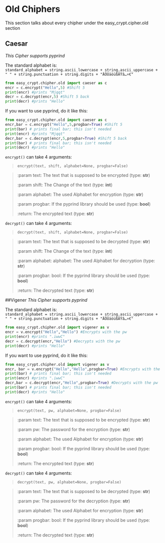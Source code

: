 # Old Chiphers
This section talks about every chipher under the easy_crypt.cipher.old section
## Caesar
*This Cipher supports pyprind*

The standard alphabet is:  
`standard_alphabet = string.ascii_lowercase + string.ascii_uppercase + " " + string.punctuation + string.digits + "ÄÖÜäöüßÃŸâ…¤€"`
```` python
from easy_crypt.chipher.old import caeser as c
encr = c.encrypt("Hello",5) #Shift 5
print(encr) #prints "Mjqqt"
decr = c.decrypt(encr,5) #Shift 5 back
print(decr) #prints "Hello"
````
If you want to use pyprind, do it like this:
```` python
from easy_crypt.chipher.old import caeser as c
encr,bar = c.encrypt("Hello",5,progbar=True) #Shift 5
print(bar) # prints final bar; this isn't needed
print(encr) #prints "Mjqqt"
decr,bar = c.decrypt(encr,5,progbar=True) #Shift 5 back
print(bar) # prints final bar; this isn't needed
print(decr) #prints "Hello"
````
`encrypt()` can take 4 arguments:
> `encrypt(text, shift, alphabet=None, progbar=False)`

>:param text: The text that is supposed to be encrypted (type: **str**)
> 
>:param shift: The Change of the text (type: **int**)
> 
>:param alphabet: The used Alphabet for encryption (type: **str**)
> 
>:param progbar: If the pyprind library should be used (type: **bool**)
> 
>:return: The encrypted text (type: **str**)


`decrypt()` can take 4 arguments:
> `decrypt(text, shift, alphabet=None, progbar=False)`

>:param text: The text that is supposed to be decrypted (type: **str**)
> 
>:param shift: The Change of the text (type: **int**)
> 
>:param alphabet: alphabet: The used Alphabet for decryption (type: **str**)
> 
>:param progbar: bool: If the pyprind library should be used (type: **bool**)
> 
>:return: The decrypted text (type: **str**)

##Vigener
*This Cipher supports pyprind*

The standard alphabet is:  
`standard_alphabet = string.ascii_lowercase + string.ascii_uppercase + " " + string.punctuation + string.digits + "ÄÖÜäöüßÃŸâ…¤€"`

``` python
from easy_crypt.chipher.old import vigener as v
encr = v.encrypt("Hello","Hello") #Encrypts with the pw
print(encr) #prints ".iwwC"
decr = c.decrypt(encr,"Hello") #Decrypts with the pw
print(decr) #prints "Hello"
```
If you want to use pyprind, do it like this:
``` python
from easy_crypt.chipher.old import vigener as v
encr, bar = v.encrypt("Hello","Hello",progbar=True) #Encrypts with the pw
print(bar) # prints final bar; this isn't needed
print(encr) #prints ".iwwC"
decr,bar = c.decrypt(encr,"Hello",progbar=True) #Decrypts with the pw
print(bar) # prints final bar; this isn't needed
print(decr) #prints "Hello"
```
`encrypt()` can take 4 arguments:

>`encrypt(text, pw, alphabet=None, progbar=False)`

>:param text: The text that is supposed to be encrypted (type: **str**)
> 
>:param pw: The password for the encryption (type: **str**)
> 
>:param alphabet: The used Alphabet for encryption (type: **str**)
> 
>:param progbar: bool: If the pyprind library should be used (type: **bool**)
> 
>:return: The encrypted text (type: **str**)

`decrypt()` can take 4 arguments:

>`decrypt(text, pw, alphabet=None, progbar=False)`

>:param text: The text that is supposed to be decrypted (type: **str**)
> 
>:param pw: The password for the decryption (type: **str**)
> 
>:param alphabet: The used Alphabet for encryption (type: **str**)
> 
>:param progbar: bool: If the pyprind library should be used (type: **bool**)
> 
>:return: The decrypted text (type: **str**)